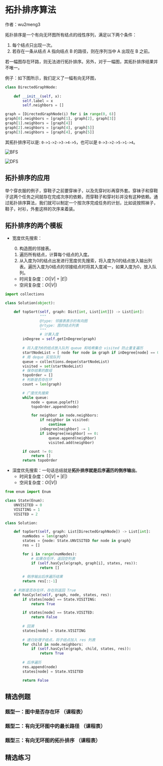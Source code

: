 # 拓扑排序算法

作者：wu2meng3

拓扑排序是一个有向无环图所有结点的线性序列，满足以下两个条件：

1. 每个结点只出现一次。
2. 若存在一条从结点 A 指向结点 B 的路径，则在序列当中 A 出现在 B 之前。

若一幅图存在环路，则无法进行拓扑排序。另外，对于一幅图，其拓扑排序结果并不唯一。

例子：如下图所示，我们定义了一幅有向无环图，

```python
class DirectedGraphNode:
  
    def __init__(self, x):
        self.label = x
        self.neighbors = []

graph = [DirectedGraphNode(i) for i in range(0, 6)]
graph[0].neighbors = [graph[1], graph[2], graph[3]]
graph[1].neighbors = [graph[4]]
graph[2].neighbors = [graph[4], graph[5]]
graph[3].neighbors = [graph[4], graph[5]]
```

其拓扑排序可以是: `0->1->2->3->4->5`，也可以是 `0->3->2->5->1->4`。

![BFS](/Users/billywu/Coding/AlgoWiki/AlgoWiki/TopologicalSort/BFS.png)

![DFS](/Users/billywu/Coding/AlgoWiki/AlgoWiki/TopologicalSort/DFS.png)

## 拓扑排序的应用

举个穿衣服的例子，穿鞋子之前要穿袜子，以及先穿衬衫再穿外套。穿袜子和穿鞋子这两个任务之间就存在完成次序的依赖，而穿鞋子和穿衬衫并没有这种依赖。通过拓扑排序算法，我们就可以制定一个按次序完成任务的计划，比如说按照袜子，鞋子，衬衫，外套这样的次序来着装。

## 拓扑排序的两个模板

* 宽度优先搜索：

  0. 构造图的邻接表。
  1. 遍历所有结点，计算每个结点的入度。
  2. 从入度为0的结点出发进行宽度优先搜索，将入度为0的结点放入输出列表。遍历入度为0结点的邻接结点时将其入度减一，如果入度为0，放入队列。

  * 时间复杂度：$O(|V|+|E|)$
  * 空间复杂度：$O(|V|)$

```python
import collections

class Solution(object):

	def topSort(self, graph: Dict[int, List[int]]) -> List[int]:
				"""
				@type: 邻接表表示的有向图
				@rtype: 图的结点列表
				"""
				# 计算入度
        inDegree = self.getInDegree(graph)
				
        # 将入度为0的结点放入队列 queue 和哈希集合 visited 防止重复遍历
        startNodeList = [ node for node in graph if inDegree[node] == 0]
        # 用 deque 实现队列
        queue = collections.deque(startNodeList)
        visited = set(startNodeList)
        # 保存结果的数组
        topoOrder = []
        # 判断是否存在环
        count = len(graph)

        # 广度优先搜索
        while queue:
            node = queue.popleft()
            topoOrder.append(node)

            for neighbor in node.neighbors:
                if neighbor in visited:
                    continue
                inDegree[neighbor] -= 1
                if inDegree[neighbor] == 0:
                    queue.append(neighbor)
                    visited.add(neighbor)

        if count != 0:
            return []
        return topoOrder
```

* 深度优先搜索：一句话总结就是**拓扑排序就是后序遍历的倒序输出**。
	* 时间复杂度：$O(|V|+|E|)$
  * 空间复杂度：$O(|V|)$

```python
from enum import Enum

class State(Enum):
    UNVISITED = 0
    VISITING = 1
    VISITED = 2

class Solution:

    def topSort(self, graph: List[DirectedGraphNode]) -> List[int]:
        numNodes = len(graph)
        states = {node: State.UNVISITED for node in graph}
        res = []

        for i in range(numNodes):
            # 如果存在环，返回空列表
            if (self.hasCycle(graph, graph[i], states, res)):
                return []
        
        # 倒序输出后序遍历结果
        return res[::-1]
		
    # 判断是否存在环，存在则返回 True
    def hasCycle(self, graph, node, states, res):
        if states[node] == State.VISITING:
            return True

        if states[node] == State.VISITED:
            return False
        
        # 回溯
        states[node] = State.VISITING
        
        # 递归处理子结点，将子结点加入 res 列表
        for child in node.neighbors:
            if (self.hasCycle(graph, child, states, res)):
                return True
        
        # 后序遍历
        res.append(node)
        states[node] = State.VISITED

        return False
```

## 精选例题

### 题型一：图中是否存在环 （课程表）

### 题型二：有向无环图中的最长路径 （课程表）

### 题型三：有向无环图的拓扑排序 （课程表）

## 精选练习
